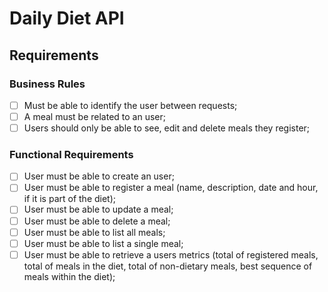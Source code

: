 # Daily Diet API

## Requirements

### Business Rules

- [ ] Must be able to identify the user between requests;
- [ ] A meal must be related to an user;
- [ ] Users should only be able to see, edit and delete meals they register;

### Functional Requirements

- [ ] User must be able to create an user;
- [ ] User must be able to register a meal (name, description, date and hour, if it is part of the diet);
- [ ] User must be able to update a meal;
- [ ] User must be able to delete a meal;
- [ ] User must be able to list all meals;
- [ ] User must be able to list a single meal;
- [ ] User must be able to retrieve a users metrics (total of registered meals, total of meals in the diet, total of non-dietary meals, best sequence of meals within the diet);
